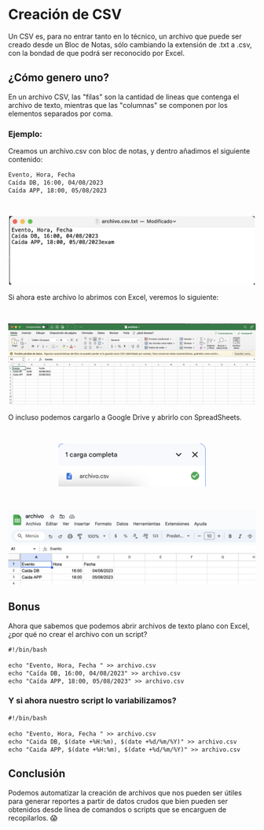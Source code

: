 # Creación de CSV

Un CSV es, para no entrar tanto en lo técnico, un archivo que puede ser creado desde un Bloc de Notas, sólo cambiando la extensión de .txt a .csv, con la bondad de que podrá ser reconocido por Excel. 

## ¿Cómo genero uno? 

En un archivo CSV, las "filas" son la cantidad de lineas que contenga el archivo de texto, mientras que las "columnas" se componen por los elementos separados por coma. 

### Ejemplo: 

Creamos un archivo.csv con bloc de notas, y dentro añadimos el siguiente contenido: 

```
Evento, Hora, Fecha 
Caída DB, 16:00, 04/08/2023
Caída APP, 18:00, 05/08/2023
```

<br>
<p align="center">
<img src="images/img-01.png" width="500">
</p>

Si ahora este archivo lo abrimos con Excel, veremos lo siguiente: 

<br>
<p align="center">
<img src="images/img-02.png" width="700">
</p>

O incluso podemos cargarlo a Google Drive y abrirlo con SpreadSheets. 

<br>
<p align="center">
<img src="images/img-04.png" width="300">
</p>

<br>
<p align="center">
<img src="images/img-03.png" width="700">
</p>

## Bonus

Ahora que sabemos que podemos abrir archivos de texto plano con Excel, ¿por qué no crear el archivo con un script? 

```
#!/bin/bash

echo "Evento, Hora, Fecha " >> archivo.csv
echo "Caída DB, 16:00, 04/08/2023" >> archivo.csv 
echo "Caída APP, 18:00, 05/08/2023" >> archivo.csv 
```

### Y si ahora nuestro script lo variabilizamos?

```
#!/bin/bash

echo "Evento, Hora, Fecha " >> archivo.csv
echo "Caida DB, $(date +%H:%m), $(date +%d/%m/%Y)" >> archivo.csv
echo "Caida APP, $(date +%H:%m), $(date +%d/%m/%Y)" >> archivo.csv
```

## Conclusión 

Podemos automatizar la creación de archivos que nos pueden ser útiles para generar reportes a partir de datos crudos que bien pueden ser obtenidos desde línea de comandos o scripts que se encarguen de recopilarlos. :scream: 